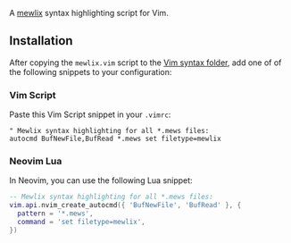 A [mewlix](https://github.com/KBMackenzie/mewlix) syntax highlighting script for Vim.

## Installation
After copying the `mewlix.vim` script to the [Vim syntax folder](https://vimdoc.sourceforge.net/htmldoc/syntax.html#mysyntaxfile), add one of of the following snippets to your configuration:

### Vim Script
Paste this Vim Script snippet in your `.vimrc`:
```vim
" Mewlix syntax highlighting for all *.mews files:
autocmd BufNewFile,BufRead *.mews set filetype=mewlix
```

### Neovim Lua
In Neovim, you can use the following Lua snippet:
```lua
-- Mewlix syntax highlighting for all *.mews files:
vim.api.nvim_create_autocmd({ 'BufNewFile', 'BufRead' }, {
  pattern = '*.mews',
  command = 'set filetype=mewlix',
})
```
